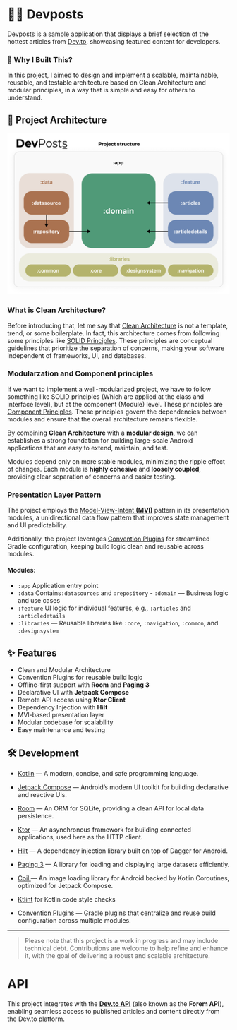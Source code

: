 

# 👨‍💻 Devposts
Devposts is a sample application that displays a brief selection of the hottest articles from [Dev.to](https://dev.to),  showcasing featured content for developers.


### 🎯 Why I Built This?

In this project, I aimed to design and implement a scalable, maintainable, reusable, and testable architecture based on Clean Architecture and modular principles, in a way that is simple and easy for others to understand.

## 🧱 Project Architecture
![devposts_banner](https://github.com/sham-h93/devposts/blob/develop/media/banner.png)


### What is Clean Architecture?
Before introducing that, let me say that [Clean Architecture](https://blog.cleancoder.com/uncle-bob/2012/08/13/the-clean-architecture.html) is not a template, trend, or some boilerplate. In fact, this architecture comes from following some principles like [SOLID Principles](https://www.digitalocean.com/community/conceptual-articles/s-o-l-i-d-the-first-five-principles-of-object-oriented-design). These principles are conceptual guidelines that prioritize the separation of concerns, making your software independent of frameworks, UI, and databases.

### Modularzation and Component principles
If we want to implement a well-modularized project, we have to follow something like SOLID principles (Which are applied at the class and interface level), but at the component (Module) level. These principles are [Component Principles](https://dev.to/rubemfsv/component-principles-the-concept-behind-the-code-dn6). These principles govern the dependencies between modules and ensure that the overall architecture remains flexible.

By combining **Clean Architecture** with a **modular design**, we can establishes a strong foundation for building large-scale Android applications that are easy to extend, maintain, and test.

Modules depend only on more stable modules, minimizing the ripple effect of changes. Each module is **highly cohesive** and **loosely coupled**, providing clear separation of concerns and easier testing.

### Presentation Layer Pattern
The project employs the [Model-View-Intent **(MVI)**](https://java-design-patterns.com/patterns/model-view-intent/#model-view-intent-pattern-java-tutorials) pattern in its presentation modules, a unidirectional data flow pattern that improves state management and UI predictability.

Additionally, the project leverages [Convention Plugins](https://docs.gradle.org/current/userguide/sharing_build_logic_between_subprojects.html)  for streamlined Gradle configuration, keeping build logic clean and reusable across modules.


#### Modules:
- `:app`  Application entry point
- `:data` Contains`:datasources` and `:repository` - `:domain` — Business logic and use cases
- `:feature`  UI logic for individual features, e.g., `:articles` and `:articledetails`
-  `:libraries` — Reusable libraries like `:core`, `:navigation`, `:common`, and `:designsystem`
## ✨ Features
- Clean and Modular Architecture
- Convention Plugins for reusable build logic
- Offline-first support with **Room** and **Paging 3**
-  Declarative UI with **Jetpack Compose**
- Remote API access using **Ktor Client**
-  Dependency Injection with **Hilt**
-  MVI-based presentation layer
- Modular codebase for scalability
- Easy maintenance and testing


## 🛠️ Development

- [Kotlin](https://kotlinlang.org/) — A modern, concise, and safe programming language.
- [Jetpack Compose](https://developer.android.com/jetpack/compose) — Android’s modern UI toolkit for building declarative and reactive UIs.
- [Room](https://developer.android.com/training/data-storage/room) — An ORM for SQLite, providing a clean API for local data persistence.
- [Ktor](https://ktor.io/) — An asynchronous framework for building connected applications, used here as the HTTP client.
- [Hilt](https://developer.android.com/training/dependency-injection/hilt-android) — A dependency injection library built on top of Dagger for Android.
- [Paging 3](https://developer.android.com/topic/libraries/architecture/paging/v3-overview) — A library for loading and displaying large datasets efficiently.
- [Coil ](https://coil-kt.github.io/coil/compose/) — An image loading library for Android backed by Kotlin Coroutines, optimized for Jetpack Compose.

- [Ktlint](https://github.com/JLLeitschuh/ktlint-gradle) for Kotlin code style checks
- [Convention Plugins](https://docs.gradle.org/current/userguide/sharing_build_logic_between_subprojects.html) — Gradle plugins that centralize and reuse build configuration across multiple modules.

---  
>Please note that this project is a work in progress and may include technical debt. Contributions are welcome to help refine and enhance it, with the goal of delivering a robust and scalable architecture.

# API
This project integrates with the **[Dev.to API](https://developers.forem.com/api)** (also known as the **Forem API**), enabling seamless access to published articles and content directly from the Dev.to platform.